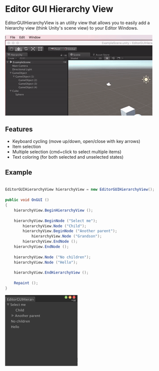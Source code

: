 # Editor GUI Hierarchy View

EditorGUIHierarchyView is an utility view that allows you to easily add a hierarchy view (think Unity's scene view) to your Editor Windows.

![](example.gif)

## Features

* Keyboard cycling (move up/down, open/close with key arrows)
* Item selection
* Multiple selection (cmd+click to select multiple items)
* Text coloring (for both selected and unselected states)


## Example

```csharp

EditorGUIHierarchyView hierarchyView = new EditorGUIHierarchyView();

public void OnGUI ()
{
	hierarchyView.BeginHierarchyView ();

	hierarchyView.BeginNode ("Select me");
		hierarchyView.Node ("Child");
		hierarchyView.BeginNode ("Another parent");
			hierarchyView.Node ("Grandson");
		hierarchyView.EndNode ();
	hierarchyView.EndNode ();

	hierarchyView.Node ("No children");
	hierarchyView.Node ("Hello");

	hierarchyView.EndHierarchyView ();

	Repaint ();
}
```

![](example2.png)